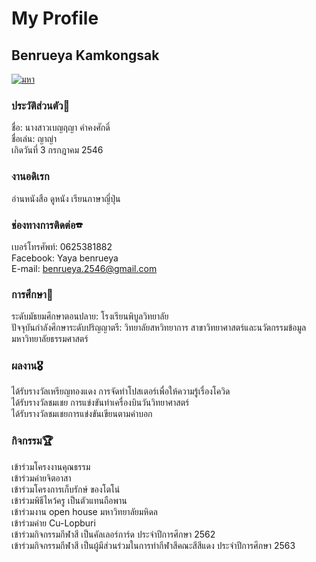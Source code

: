 # My Profile
## Benrueya Kamkongsak

[![มหา](https://user-images.githubusercontent.com/94453652/143547382-6607fc23-9d0d-4200-a995-7eee63655db2.jpg)](src)

### ประวัติส่วนตัว📝 
ชื่อ: นางสาวเบญฤญา คำคงศักดิ์ <br>
ชื่อเล่น: ญาญ่า <br>
เกิดวันที่ 3 กรกฎาคม 2546 <br>
### งานอดิเรก
อ่านหนังสือ
ดูหนัง
เรียนภาษาญี่ปุ่น
### ช่องทางการติดต่อ☎
เบอร์โทรศัพท์: 0625381882 <br>
Facebook: Yaya benrueya <br>
E-mail: benrueya.2546@gmail.com <br>
### การศึกษา📖
ระดับมัธยมศึกษาตอนปลาย: โรงเรียนพิบูลวิทยาลัย <br>
ปัจจุบันกำลังศึกษาระดับปริญญาตรี: วิทยาลัยสหวิทยาการ สาขาวิทยาศาสตร์และนวัตกรรมข้อมูล มหาวิทยาลัยธรรมศาสตร์ <br>
### ผลงาน🎖
ได้รับรางวัลเหรียญทองแดง การจัดทำโปสเตอร์เพื่อให้ความรู้เรื่องโควิด <br>
ได้รับรางวัลชมเชย การแข่งขันทำเครื่องบินวันวิทยาศาสตร์ <br>
ได้รับรางวัลชมเชยการแข่งขันเขียนตามคำบอก <br>
### กิจกรรม🏆
เข้าร่วมโครงงานคุณธรรม <br>
เข้าร่วมค่ายจิตอาสา <br>
เข้าร่วมโครงการเก็บรักษ์ ของโตโน่ <br>
เข้าร่วมพิธีไหว้ครู เป็นตัวแทนถือพาน <br>
เข้าร่วมงาน open house มหาวิทยาลัยมหิดล <br>
เข้าร่วมค่าย Cu-Lopburi <br>
เข้าร่วมกิจกรรมกีฬาสี เป็นคัลเลอร์การ์ด ประจำปีการศึกษา 2562 <br>
เข้าร่วมกิจกรรมกีฬาสี เป็นผู้มีส่วนร่วมในการทำกีฬาสีคณะสีสีแดง ประจำปีการศึกษา 2563 <br>
